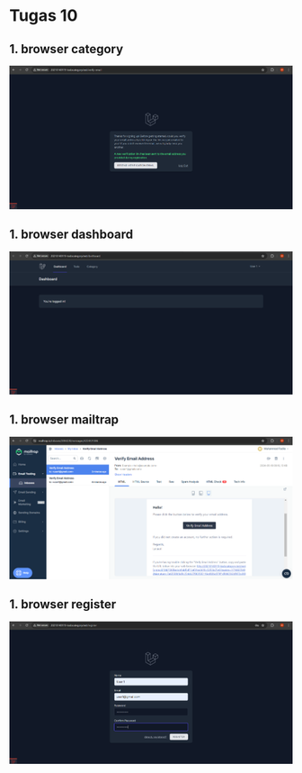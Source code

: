# Tugas 10

## 1. browser category

![Alt text](screenshot/tugas10/Screenshot%202024-05-18%20161332.png)

## 1. browser dashboard

![Alt text](screenshot/tugas10/Screenshot%202024-05-18%20161405.png)

## 1. browser mailtrap

![Alt text](screenshot/tugas10/Screenshot%202024-05-18%20161435.png)

## 1. browser register

![Alt text](screenshot/tugas10/Screenshot%202024-05-18%20161546.png)

